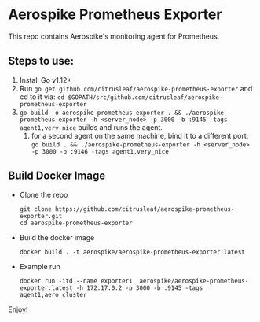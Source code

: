 # Aerospike Prometheus Exporter

This repo contains Aerospike's monitoring agent for Prometheus.

## Steps to use:

1. Install Go v1.12+
1. Run `go get github.com/citrusleaf/aerospike-prometheus-exporter` and cd to it via: `cd $GOPATH/src/github.com/citrusleaf/aerospike-prometheus-exporter`
1. `go build -o aerospike-prometheus-exporter . && ./aerospike-prometheus-exporter -h <server_node> -p 3000 -b :9145 -tags agent1,very_nice` builds and runs the agent.
    1. for a second agent on the same machine, bind it to a different port: `go build . && ./aerospike-prometheus-exporter -h <server_node> -p 3000 -b :9146 -tags agent1,very_nice`

## Build Docker Image

- Clone the repo
  ```
  git clone https://github.com/citrusleaf/aerospike-prometheus-exporter.git
  cd aerospike-prometheus-exporter
  ```
- Build the docker image
  ```
  docker build . -t aerospike/aerospike-prometheus-exporter:latest
  ```
- Example run
  ```
  docker run -itd --name exporter1  aerospike/aerospike-prometheus-exporter:latest -h 172.17.0.2 -p 3000 -b :9145 -tags agent1,aero_cluster
  ```

Enjoy!
